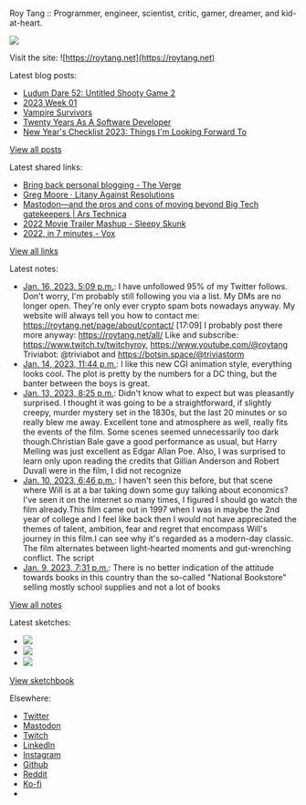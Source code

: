 Roy Tang :: Programmer, engineer, scientist, critic, gamer, dreamer, and kid-at-heart.

![](https://roytang.net/static/img/profile.jpg)

Visit the site: ![https://roytang.net](https://roytang.net)

Latest blog posts:

- [Ludum Dare 52: Untitled Shooty Game 2](https://roytang.net/2023/01/ludum-dare-52-shooty-2/)
- [2023 Week 01](https://roytang.net/2023/01/2023-week-01/)
- [Vampire Survivors](https://roytang.net/2023/01/vampire-survivors/)
- [Twenty Years As A Software Developer](https://roytang.net/2023/01/twenty-years-working/)
- [New Year&#x27;s Checklist 2023: Things I&#x27;m Looking Forward To](https://roytang.net/2023/01/2023-checklist/)

[View all posts](https://roytang.net/blog)

Latest shared links:

- [Bring back personal blogging - The Verge](https://roytang.net/2023/01/03b8a5ca715d7a9bd5629bc2cd7c05d0/)
- [Greg Moore · Litany Against Resolutions](https://roytang.net/2022/12/38c7d258b72516cfd10065d9ff2ad552/)
- [Mastodon—and the pros and cons of moving beyond Big Tech gatekeepers | Ars Technica](https://roytang.net/2022/12/0c7be16e76d06f8b83fa9672abb206a0/)
- [2022 Movie Trailer Mashup - Sleepy Skunk](https://roytang.net/2022/12/d0416b8642dbfb41e682f7c62cabecb1/)
- [2022, in 7 minutes - Vox](https://roytang.net/2022/12/28e9718789dbad4d5b5a2bb5f92ce52a/)

[View all links](https://roytang.net/links)

Latest notes:

- [Jan. 16, 2023, 5:09 p.m.](https://roytang.net/2023/01/1614912728325578752/): I have unfollowed 95% of my Twitter follows. Don&#x27;t worry, I&#x27;m probably still following you via a list. My DMs are no longer open. They&#x27;re only ever crypto spam bots nowadays anyway. My website will always tell you how to contact me: https://roytang.net/page/about/contact/ [17:09] I probably post there more anyway: https://roytang.net/all/ Like and subscribe: https://www.twitch.tv/twitchyroy, https://www.youtube.com/@roytang Triviabot: @triviabot and https://botsin.space/@triviastorm
- [Jan. 14, 2023, 11:44 p.m.](https://roytang.net/2023/01/letterboxd-review-339378547/): I like this new CGI animation style, everything looks cool. The plot is pretty by the numbers for a DC thing, but the banter between the boys is great.
- [Jan. 13, 2023, 8:25 p.m.](https://roytang.net/2023/01/letterboxd-review-338827558/): Didn&#x27;t know what to expect but was pleasantly surprised. I thought it was going to be a straightforward, if slightly creepy, murder mystery set in the 1830s, but the last 20 minutes or so really blew me away. Excellent tone and atmosphere as well, really fits the events of the film. Some scenes seemed unnecessarily too dark though.Christian Bale gave a good performance as usual, but Harry Melling was just excellent as Edgar Allan Poe. Also, I was surprised to learn only upon reading the credits that Gillian Anderson and Robert Duvall were in the film, I did not recognize
- [Jan. 10, 2023, 6:46 p.m.](https://roytang.net/2023/01/letterboxd-review-337410751/): I haven&#x27;t seen this before, but that scene where Will is at a bar taking down some guy talking about economics? I&#x27;ve seen it on the internet so many times, I figured I should go watch the film already.This film came out in 1997 when I was in maybe the 2nd year of college and I feel like back then I would not have appreciated the themes of talent, ambition, fear and regret that encompass Will&#x27;s journey in this film.I can see why it&#x27;s regarded as a modern-day classic. The film alternates between light-hearted moments and gut-wrenching conflict. The script
- [Jan. 9, 2023, 7:31 p.m.](https://roytang.net/2023/01/da52215261592acd3f4060a43efa32f1/): There is no better indication of the attitude towards books in this country than the so-called &quot;National Bookstore&quot; selling mostly school supplies and not a lot of books

[View all notes](https://roytang.net/notes)

Latest sketches:


- ![](https://roytang.net/media/cache/3c/da/3cda657c471879c3cfa81b898b810cd6.jpg)
- ![](https://roytang.net/media/cache/a2/60/a260eacc913ee7c542024b154923702f.jpg)
- ![](https://roytang.net/media/cache/e0/88/e0888b7f7a1e342aba8cced2a0784cc4.jpg)

[View sketchbook](https://roytang.net/albums/sketchbook)


Elsewhere:

- [Twitter](https://twitter.com/roytang)
- [Mastodon](https://indieweb.social/@roytang)
- [Twitch](https://twitch.tv/twitchyroy)
- [LinkedIn](https://www.linkedin.com/in/roytang)
- [Instagram](https://instagram.com/roytang0400)
- [Github](https://github.com/roytang)
- [Reddit](https://reddit.com/u/hungryroy)
- [Ko-fi](https://ko-fi.com/roytang)
- [](mailto:hello@roytang.net)